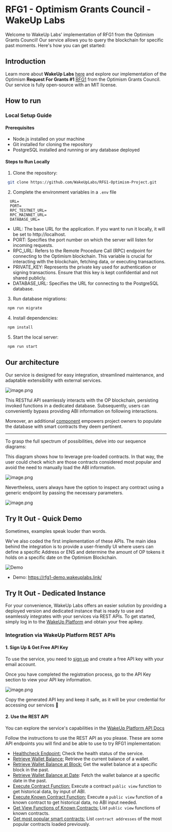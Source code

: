 # RFG1 - Optimism Grants Council - WakeUp Labs

Welcome to WakeUp Labs' implementation of RFG1 from the Optimism Grants Council! Our service allows you to query the blockchain for specific past moments. Here's how you can get started:

## Introduction

Learn more about **WakeUp Labs** [here](https://www.wakeuplabs.io/) and explore our implementation of the Optimism **Request For Grants #1** [RFG1](https://app.charmverse.io/op-grants/page-8928491436774362) from the Optimism Grants Council. Our service is fully open-source with an MIT license.

## How to run

### Local Setup Guide

#### Prerequisites
- Node.js installed on your machine
- Git installed for cloning the repository
- PostgreSQL installed and running or any database deployed

#### Steps to Run Locally
  1. Clone the repository:
```bash
 git clone https://github.com/WakeUpLabs/RFG1-Optimism-Project.git
```

  2. Complete the environment variables in a ```.env``` file

  ```
    URL=
    PORT=
    RPC_TESTNET_URL=
    RPC_MAINNET_URL=
    DATABASE_URL=
  ```
  - URL: The base URL for the application. If you want to run it locally, it will be set to http://localhost.
  - PORT: Specifies the port number on which the server will listen for incoming requests.
  - RPC_URL: Refers to the Remote Procedure Call (RPC) endpoint for connecting to the Optimism blockchain. This variable is crucial for interacting with the blockchain, fetching data, or executing transactions.
  - PRIVATE_KEY: Represents the private key used for authentication or signing transactions. Ensure that this key is kept confidential and not shared publicly.
  - DATABASE_URL: Specifies the URL for connecting to the PostgreSQL database.

3. Run database migrations:
```bash
 npm run migrate
```
4. Install dependencies:

```bash
 npm install
``` 

5. Start the local server:

```bash
 npm run start
``` 


## Our architecture

Our service is designed for easy integration, streamlined maintenance, and adaptable extensibility with external services.

![image.png](./src/assets/archi-rfg1-simple.png)

This RESTful API seamlessly interacts with the OP blockchain, persisting invoked functions in a dedicated database. Subsequently, users can conveniently bypass providing ABI information on following interactions.

Moreover, an additional [component](https://github.com/wakeuplabs/rfg1-internal) empowers project owners to populate the database with smart contracts they deem pertinent.

---

To grasp the full spectrum of possibilities, delve into our sequence diagrams:

This diagram shows how to leverage pre-loaded contracts. In that way, the user could check which are those contracts considered most popular and avoid the need to manually load the ABI information.

![image.png](./src/assets/rfg1-sequence-diagram.png)

Nevertheless, users always have the option to inspect any contract using a generic endpoint by passing the necessary parameters.

![image.png](./src/assets/sequence-diagram-simple.png)


## Try It Out - Quick Demo
Sometimes, examples speak louder than words.

We've also coded the first implementation of these APIs.
The main idea behind the integration is to provide a user-friendly UI where users can define a specific Address or ENS and determine the amount of OP tokens it holds on a specific date on the Optimism Blockchain.

![Demo](/src/assets/demo.png)

* Demo: https://rfg1-demo.wakeuplabs.link/

## Try It Out - Dedicated Instance
For your convenience, WakeUp Labs offers an easier solution by providing a deployed version and dedicated instance that is ready to use and seamlessly integrates with your services via REST APIs. To get started, simply log in to the [WakeUp Platform](https://platform.wakeuplabs.io/) and obtain your free apikey.

### Integration via WakeUp Platform REST APIs

#### 1. Sign Up & Get Free API Key

To use the service, you need to [sign up](https://platform.wakeuplabs.io/) and create a free API key with your email account. 

Once you have completed the registration process, go to the API Key section to view your API key information. 

![image.png](./src/assets/image.png)

Copy the generated API key and keep it safe, as it will be your credential for accessing our services 🔐


#### 2. Use the REST API

You can explore the service's capabilities in the [WakeUp Platform API Docs](https://wakeuplabs.stoplight.io/docs/stoplight-platform/19iod9xapzajp-rfg-1-optimism-grants-council-wake-up-labs)



Follow the instructions to use the REST API as you please.
These are some API endpoints you will find and be able to use to try RFG1 implementation:

* [Healthcheck Endpoint:](https://wakeuplabs.stoplight.io/docs/stoplight-platform/jbhm9uyfok2dt-healthcheck-endpoint) Check the health status of the service.
* [Retrieve Wallet Balance:]() Retrieve the current balance of a wallet.
* [Retrieve Wallet Balance at Block:](https://wakeuplabs.stoplight.io/docs/stoplight-platform/kqng1cecb32qx-retrieve-wallet-balance-at-block) Get the wallet balance at a specific block in the past.
* [Retrieve Wallet Balance at Date](https://wakeuplabs.stoplight.io/docs/stoplight-platform/vj8jtm9fbdl0n-retrieve-wallet-balance-at-date): Fetch the wallet balance at a specific date in the past.
* [Execute Contract Function:](https://wakeuplabs.stoplight.io/docs/stoplight-platform/ugoyma40tq7jm-execute-contract-function) Execute a contract ```public view``` function to get historical data, by input of ABI.
* [Execute Known Contract Function:](https://wakeuplabs.stoplight.io/docs/stoplight-platform/by55d5fnj48cl-execute-known-contract-function) Execute a ```public view``` function of a known contract to get historical data, no ABI input needed.
* [Get View Functions of Known Contracts:](https://wakeuplabs.stoplight.io/docs/stoplight-platform/1kjq0rkc09qt7-get-a-functions-known-abi) List ```public view``` functions of known contracts.
* [Get most popular smart contracts:](https://wakeuplabs.stoplight.io/docs/stoplight-platform/1kjq0rkc09qt7-get-most-popular-smart-contracts) List ```contract addresses``` of the most popular contracts loaded previously.
